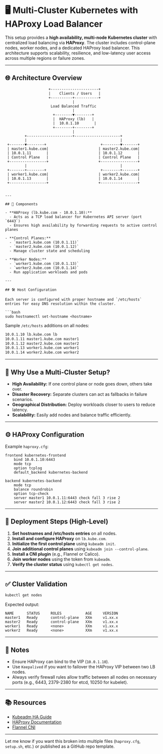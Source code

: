 


# 🖥️ Multi-Cluster Kubernetes with HAProxy Load Balancer

This setup provides a **high availability, multi-node Kubernetes cluster** with centralized load balancing via **HAProxy**. The cluster includes control-plane nodes, worker nodes, and a dedicated HAProxy load balancer. This architecture supports scalability, resilience, and low-latency user access across multiple regions or failure zones.

---

## 🌐 Architecture Overview


```
                    +----------------------+
                    |    Clients / Users   |
                    +----------+-----------+
                               |
                     Load Balanced Traffic
                               |
                      +--------▼--------+
                      |  HAProxy (lb)   |
                      |  10.0.1.10       |
                      +--------+--------+
                               |
         +---------------------+---------------------+
         |                                           |
 +-------▼--------+                         +--------▼-------+
 | master1.kube.com|                       | master2.kube.com|
 | 10.0.1.11       |                       | 10.0.1.12       |
 | Control Plane   |                       | Control Plane   |
 +-----------------+                       +-----------------+
         |                                           |
 +-------+--------+                         +--------+-------+
 | worker1.kube.com|                       | worker2.kube.com|
 | 10.0.1.13       |                       | 10.0.1.14       |
 +-----------------+                       +-----------------+
```

````

---

## 🧩 Components

- **HAProxy (lb.kube.com - 10.0.1.10):**
  - Acts as a TCP load balancer for Kubernetes API server (port `6443`)
  - Ensures high availability by forwarding requests to active control planes

- **Control Planes:**
  - `master1.kube.com (10.0.1.11)`
  - `master2.kube.com (10.0.1.12)`
  - Manage cluster state and scheduling

- **Worker Nodes:**
  - `worker1.kube.com (10.0.1.13)`
  - `worker2.kube.com (10.0.1.14)`
  - Run application workloads and pods

---

## 🛠️ Host Configuration

Each server is configured with proper hostname and `/etc/hosts` entries for easy DNS resolution within the cluster.

```bash
sudo hostnamectl set-hostname <hostname>
````

Sample `/etc/hosts` additions on all nodes:

```bash
10.0.1.10 lb.kube.com lb
10.0.1.11 master1.kube.com master1
10.0.1.12 master2.kube.com master2
10.0.1.13 worker1.kube.com worker1
10.0.1.14 worker2.kube.com worker2
```

---

## 🔁 Why Use a Multi-Cluster Setup?

* **High Availability:** If one control plane or node goes down, others take over.
* **Disaster Recovery:** Separate clusters can act as fallbacks in failure scenarios.
* **Geographical Distribution:** Deploy workloads closer to users to reduce latency.
* **Scalability:** Easily add nodes and balance traffic efficiently.

---

## ⚙️ HAProxy Configuration

Example `haproxy.cfg`:

```haproxy
frontend kubernetes-frontend
    bind 10.0.1.10:6443
    mode tcp
    option tcplog
    default_backend kubernetes-backend

backend kubernetes-backend
    mode tcp
    balance roundrobin
    option tcp-check
    server master1 10.0.1.11:6443 check fall 3 rise 2
    server master2 10.0.1.12:6443 check fall 3 rise 2
```

---

## 🚀 Deployment Steps (High-Level)

1. **Set hostnames and /etc/hosts entries** on all nodes.
2. **Install and configure HAProxy** on `lb.kube.com`.
3. **Initialize the first control plane** using `kubeadm init`.
4. **Join additional control planes** using `kubeadm join --control-plane`.
5. **Install a CNI plugin** (e.g., Flannel or Calico).
6. **Join worker nodes** using the token from `kubeadm`.
7. **Verify the cluster status** using `kubectl get nodes`.

---

## ✅ Cluster Validation

```bash
kubectl get nodes
```

Expected output:

```
NAME      STATUS     ROLES           AGE     VERSION
master1   Ready      control-plane   XXm     v1.xx.x
master2   Ready      control-plane   XXm     v1.xx.x
worker1   Ready      <none>          XXm     v1.xx.x
worker2   Ready      <none>          XXm     v1.xx.x
```

---

## 📌 Notes

* Ensure HAProxy can bind to the VIP (`10.0.1.10`).
* Use `Keepalived` if you want to failover the HAProxy VIP between two LB nodes.
* Always verify firewall rules allow traffic between all nodes on necessary ports (e.g., 6443, 2379-2380 for etcd, 10250 for kubelet).

---

## 📚 Resources

* [Kubeadm HA Guide](https://kubernetes.io/docs/setup/production-environment/tools/kubeadm/high-availability/)
* [HAProxy Documentation](https://www.haproxy.org/)
* [Flannel CNI](https://github.com/flannel-io/flannel)

---


Let me know if you want this broken into multiple files (`haproxy.cfg`, `setup.sh`, etc.) or published as a GitHub repo template.
```
